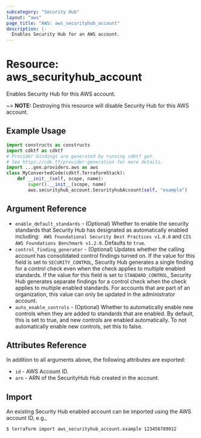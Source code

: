 ```yaml
---
subcategory: "Security Hub"
layout: "aws"
page_title: "AWS: aws_securityhub_account"
description: |-
  Enables Security Hub for an AWS account.
---
```


# Resource: aws_securityhub_account

Enables Security Hub for this AWS account.

~> **NOTE:** Destroying this resource will disable Security Hub for this AWS account.

## Example Usage

```python
import constructs as constructs
import cdktf as cdktf
# Provider bindings are generated by running cdktf get.
# See https://cdk.tf/provider-generation for more details.
import ...gen.providers.aws as aws
class MyConvertedCode(cdktf.TerraformStack):
    def __init__(self, scope, name):
        super().__init__(scope, name)
        aws.securityhub_account.SecurityhubAccount(self, "example")
```

## Argument Reference

* `enable_default_standards` - (Optional) Whether to enable the security standards that Security Hub has designated as automatically enabled including: ` AWS Foundational Security Best Practices v1.0.0` and `CIS AWS Foundations Benchmark v1.2.0`. Defaults to `true`.
* `control_finding_generator` - (Optional) Updates whether the calling account has consolidated control findings turned on. If the value for this field is set to `SECURITY_CONTROL`, Security Hub generates a single finding for a control check even when the check applies to multiple enabled standards. If the value for this field is set to `STANDARD_CONTROL`, Security Hub generates separate findings for a control check when the check applies to multiple enabled standards. For accounts that are part of an organization, this value can only be updated in the administrator account.
* `auto_enable_controls` - (Optional) Whether to automatically enable new controls when they are added to standards that are enabled. By default, this is set to true, and new controls are enabled automatically. To not automatically enable new controls, set this to false.

## Attributes Reference

In addition to all arguments above, the following attributes are exported:

* `id` - AWS Account ID.
* `arn` - ARN of the SecurityHub Hub created in the account.

## Import

An existing Security Hub enabled account can be imported using the AWS account ID, e.g.,

```
$ terraform import aws_securityhub_account.example 123456789012
```

<!-- cache-key: cdktf-0.17.0-pre.15 input-82577e039cbd4342f83e2aa1c75c86e3ddbbdfbdc1ef24a043fc3cc6b4867e63 -->